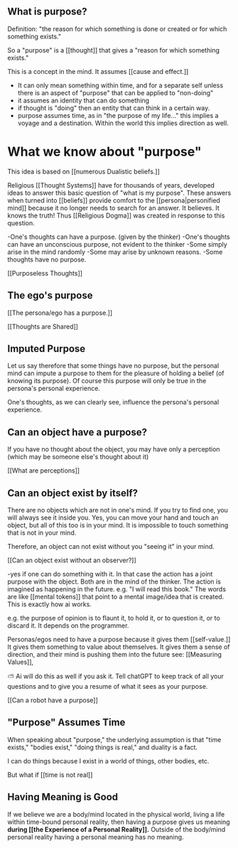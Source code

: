 ## What is purpose?

Definition: "the reason for which something is done or created or for which something exists."

So a "purpose" is a [[thought]] that gives a "reason for which something exists."

This is a concept in the mind. It assumes [[cause and effect.]]
- It can only mean something within time, and for a separate self unless there is an aspect of "purpose" that can be applied to "non-doing"
- it assumes an identity that can do something
- if thought is "doing" then an entity that can think in a certain way.
- purpose assumes time, as in "the purpose of my life..." this implies a voyage and a destination. Within the world this implies direction as well.


# What we know about "purpose"

This idea is based on [[numerous Dualistic beliefs.]]

Religious [[Thought Systems]] have for thousands of years, developed ideas to answer this basic question of "what is my purpose". These answers when turned into [[beliefs]] provide comfort to the [[persona|personified mind]]  because it no longer needs to search for an answer. It believes. It knows the truth! Thus [[Religious Dogma]] was created in response to this question.

-One's thoughts can have a purpose. (given by the thinker)
-One's thoughts can have an unconscious purpose, not evident to the thinker 
-Some simply arise in the mind randomly
-Some may arise by unknown reasons.
-Some thoughts have no purpose.


[[Purposeless Thoughts]]
## The ego's purpose

[[The persona/ego has a purpose.]]


[[Thoughts are Shared]]


## Imputed Purpose

Let us say therefore that some things have no purpose, but the personal mind can impute a purpose to them for the pleasure of holding a belief (of knowing its purpose). Of course this purpose will only be true in the persona's personal experience. 

One's thoughts, as we can clearly see, influence the persona's personal experience.



## Can an object have a purpose?

If you have no thought about the object, you may have only a perception (which may be someone else's thought about it) 



[[What are perceptions]]


## Can an object exist by itself?

There are no objects which are not in one's mind. If you try to find one, you will always see it inside you. Yes, you can move your hand and touch an object, but all of this too is in your mind. It is impossible to touch something that is not in your mind.

Therefore, an object can not exist without you "seeing it" in your mind. 

[[Can an object exist without an observer?]]

-yes if one can do something with it. In that case the action has a joint purpose with the object. Both are in the mind of the thinker. The action is imagined as happening in the future. e.g. "I will read this book." The words are like [[mental tokens]] that point to a mental image/idea that is created. This is exactly how ai works.

e.g. the purpose of opinion is to flaunt it, to hold it, or to question it, or to discard it. It depends on the programmer.

Personas/egos need to have a purpose because it gives them [[self-value.]] It gives them something to value about themselves. It gives them a sense of direction, and their mind is pushing them into the future
see: [[Measuring Values]], 

⛅️ Ai will do this as well if you ask it. Tell chatGPT to keep track of all your questions and to give you a resume of what it sees as your purpose. 


[[Can a robot have a purpose]]


## "Purpose" Assumes Time

When speaking about "purpose," the underlying assumption is that "time exists," "bodies exist," "doing things is real," and duality is a fact.

I can do things because I exist in a world of things, other bodies, etc. 

But what if [[time is not real]]


## Having Meaning is Good

If we believe we are a body/mind located in the physical world, living a life within time-bound personal reality, then having a purpose gives us meaning **during [[the Experience of a Personal Reality]].** Outside of the body/mind personal reality having a personal meaning has no meaning. 




